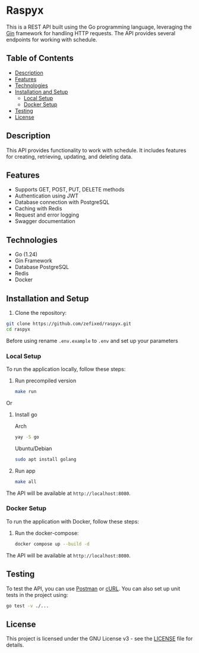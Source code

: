 # Raspyx

This is a REST API built using the Go programming language, leveraging the [Gin](https://github.com/gin-gonic/gin) framework for handling HTTP requests. The API provides several endpoints for working with schedule.

## Table of Contents

- [Description](#description)
- [Features](#features)
- [Technologies](#technologies)
- [Installation and Setup](#installation-and-setup)
    - [Local Setup](#local-setup)
    - [Docker Setup](#docker-setup)
- [Testing](#testing)
- [License](#license)

## Description

This API provides functionality to work with schedule. It includes features for creating, retrieving, updating, and deleting data.

## Features

- Supports GET, POST, PUT, DELETE methods
- Authentication using JWT
- Database connection with PostgreSQL
- Caching with Redis
- Request and error logging
- Swagger documentation

## Technologies

- Go (1.24)
- Gin Framework
- Database PostgreSQL
- Redis
- Docker

## Installation and Setup

1. Clone the repository:

```bash
git clone https://github.com/zefixed/raspyx.git
cd raspyx
```

Before using rename `.env.example` to `.env` and set up your parameters

### Local Setup

To run the application locally, follow these steps:

1. Run precompiled version
    ```bash
    make run
    ```

Or

1. Install go
    
    Arch
    ```bash
    yay -S go
    ```
    
    Ubuntu/Debian
    ```bash
    sudo apt install golang
    ```
2. Run app
    ```bash
    make all
    ```
The API will be available at `http://localhost:8080`.

### Docker Setup

To run the application with Docker, follow these steps:

1. Run the docker-compose:

    ```bash
    docker compose up --build -d
    ```

The API will be available at `http://localhost:8080`.

## Testing

To test the API, you can use [Postman](https://www.postman.com/) or [cURL](https://curl.se/). You can also set up unit tests in the project using:

```bash
go test -v ./...
```

## License

This project is licensed under the GNU License v3 - see the [LICENSE](LICENSE) file for details.

